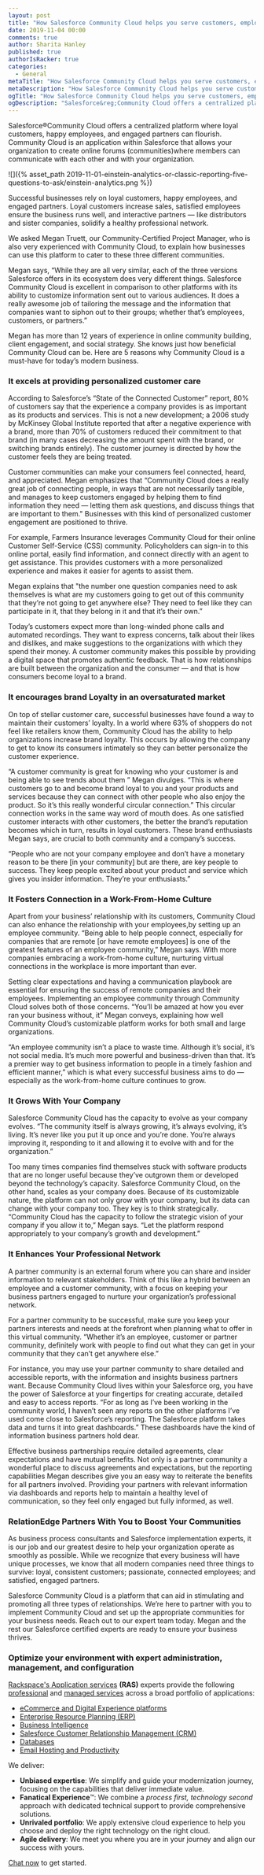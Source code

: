 ```yaml
---
layout: post
title: "How Salesforce Community Cloud helps you serve customers, employees, and partners"
date: 2019-11-04 00:00
comments: true
author: Sharita Hanley
published: true
authorIsRacker: true
categories:
  - General
metaTitle: "How Salesforce Community Cloud helps you serve customers, employees, and partners"
metaDescription: "How Salesforce Community Cloud helps you serve customers, employees, and partners."
ogTitle: "How Salesforce Community Cloud helps you serve customers, employees, and partners"
ogDescription: "Salesforce&reg;Community Cloud offers a centralized platform where loyal customers, happy employees, and engaged partners can flourish."
---
```


Salesforce&reg;Community Cloud offers a centralized platform where loyal customers, happy employees, and engaged partners can flourish. Community Cloud is an application within Salesforce that allows your organization to create online forums (communities)where members can communicate with each other and with your organization. 

<!-- more -->

![]({% asset_path 2019-11-01-einstein-analytics-or-classic-reporting-five-questions-to-ask/einstein-analytics.png %})

Successful businesses rely on loyal customers, happy employees, and engaged partners. Loyal customers increase sales, satisfied employees ensure the business runs well, and interactive partners &mdash; like distributors and sister companies, solidify a healthy professional network. 

We asked Megan Truett, our Community-Certified Project Manager, who is also very experienced with Community Cloud, to explain how businesses can use this platform to cater to these three different communities.

Megan says, “While they are all very similar, each of the three versions Salesforce offers in its ecosystem does very different things. Salesforce Community Cloud is excellent in comparison to other platforms with its ability to customize information sent out to various audiences. It does a really awesome job of tailoring the message and the information that companies want to siphon out to their groups; whether that’s employees, customers, or partners.” 

Megan has more than 12 years of experience in online community building, client engagement, and social strategy. She knows just how beneficial Community Cloud can be. Here are 5 reasons why Community Cloud is a must-have for today’s modern business. 

### It excels at providing personalized customer care

According to Salesforce’s “State of the Connected Customer” report, 80% of customers say that the experience a company provides is as important as its products and services. This is not a new development; a 2006 study by McKinsey Global Institute reported that after a negative experience with a brand, more than 70% of customers reduced their commitment to that brand (in many cases decreasing the amount spent with the brand, or switching brands entirely). The customer journey is directed by how the customer feels they are being treated.

Customer communities can make your consumers feel connected, heard, and appreciated. Megan emphasizes that “Community Cloud does a really great job of connecting people, in ways that are not necessarily tangible, and manages to keep customers engaged by helping them to find information they need &mdash; letting them ask questions, and discuss things that are important to them." Businesses with this kind of personalized customer engagement are positioned to thrive.

For example, Farmers Insurance leverages Community Cloud for their online Customer Self-Service (CSS) community. Policyholders can sign-in to this online portal, easily find information, and connect directly with an agent to get assistance. This provides customers with a more personalized experience and makes it easier for agents to assist them.

Megan explains that "the number one question companies need to ask themselves is what are my customers going to get out of this community that they’re not going to get anywhere else? They need to feel like they can participate in it, that they belong in it and that it’s their own.” 

Today’s customers expect more than long-winded phone calls and automated recordings. They want to express concerns, talk about their likes and dislikes, and make suggestions to the organizations with which they spend their money. A customer community makes this possible by providing a digital space that promotes authentic feedback. That is how relationships are built between the organization and the consumer &mdash; and that is how consumers become loyal to a brand. 

### It encourages brand Loyalty in an oversaturated market

On top of stellar customer care, successful businesses have found a way to maintain their customers’ loyalty. In a world where 63% of shoppers do not feel like retailers know them, Community Cloud has the ability to help organizations increase brand loyalty.  This occurs by allowing the company to get to know its consumers intimately so they can better personalize the customer experience. 

“A customer community is great for knowing who your customer is and being able to see trends about them ” Megan divulges. “This is where customers go to and become brand loyal to you and your products and services because they can connect with other people who also enjoy the product. So it’s this really wonderful circular connection.” This circular connection works in the same way word of mouth does. As one satisfied customer interacts with other customers, the better the brand’s reputation becomes which in turn, results in loyal customers. These brand enthusiasts Megan says, are crucial to both community and a company’s success. 

“People who are not your company employee and don’t have a monetary reason to be there [in your community] but are there, are key people to success. They keep people excited about your product and service which gives you insider information. They’re your enthusiasts.” 

### It Fosters Connection in a Work-From-Home Culture

Apart from your business’ relationship with its customers, Community Cloud can also enhance the relationship with your employees,by setting up an employee community. “Being able to help people connect, especially for companies that are remote [or have remote employees] is one of the greatest features of an employee community,” Megan says. With more companies embracing a work-from-home culture, nurturing virtual connections in the workplace is more important than ever. 

Setting clear expectations and having a communication playbook are essential for ensuring the success of remote companies and their employees. Implementing an employee community through Community Cloud solves both of those concerns. “You’ll be amazed at how you ever ran your business without, it” Megan conveys, explaining how well Community Cloud’s customizable platform works for both small and large organizations.

“An employee community isn’t a place to waste time. Although it’s social, it’s not social media. It’s much more powerful and business-driven than that. It’s a premier way to get business information to people in a timely fashion and efficient manner,” which is what every successful business aims to do — especially as the work-from-home culture continues to grow. 

### It Grows With Your Company

Salesforce Community Cloud has the capacity to evolve as your company evolves. “The community itself is always growing, it’s always evolving, it’s living. It’s never like you put it up once and you’re done. You’re always improving it, responding to it and allowing it to evolve with and for the organization.” 

Too many times companies find themselves stuck with software products that are no longer useful because they’ve outgrown them or developed beyond the technology’s capacity. Salesforce Community Cloud, on the other hand, scales as your company does. Because of its customizable nature, the platform can not only grow with your company, but its data can change with your company too. They key is to think strategically. “Community Cloud has the capacity to follow the strategic vision of your company if you allow it to,” Megan says. “Let the platform respond appropriately to your company’s growth and development.”

### It Enhances Your Professional Network 

A partner community is an external forum where you can share and insider information to relevant stakeholders. Think of this like a hybrid between an employee and a customer community, with a focus on keeping your business partners engaged to nurture your organization’s professional network.

For a partner community to be successful, make sure you keep your partners interests and needs at the forefront when planning what to offer in this virtual community. “Whether it’s an employee, customer or partner community, definitely work with people to find out what they can get in your community that they can’t get anywhere else.” 

For instance, you may use your partner community to share detailed and accessible reports, with the information and insights business partners want. Because Community Cloud lives within your Salesforce org, you have the power of Salesforce at your fingertips for creating accurate, detailed and easy to access reports. “For as long as I’ve been working in the community world, I haven’t seen any reports on the other platforms I’ve used come close to Salesforce’s reporting. The Salesforce platform takes data and turns it into great dashboards.” These dashboards have the kind of information business partners hold dear. 

Effective business partnerships require detailed agreements, clear expectations and have mutual benefits. Not only is a partner community a wonderful place to discuss agreements and expectations, but the reporting capabilities Megan describes give you an easy way to reiterate the benefits for all partners involved. Providing your partners with relevant information via dashboards and reports help to maintain a healthy level of communication, so they feel only engaged but fully informed, as well.

### RelationEdge Partners With You to Boost Your Communities

As business process consultants and Salesforce implementation experts, it is our job and our greatest desire to help your organization operate as smoothly as possible. While we recognize that every business will  have unique processes, we know that all modern companies need three things to survive: loyal, consistent customers; passionate, connected employees; and satisfied, engaged partners. 

Salesforce Community Cloud is a platform that can aid in stimulating and promoting all three types of relationships. We’re here to partner with you to implement Community Cloud and set up the appropriate communities for your business needs. Reach out to our expert team today. Megan and the rest our Salesforce certified experts are ready to ensure your business thrives.


### Optimize your environment with expert administration, management, and configuration

[Rackspace's Application services](https://www.rackspace.com/application-management/managed-services)
**(RAS)** experts provide the following [professional](https://www.rackspace.com/application-management/professional-services)
and
[managed services](https://www.rackspace.com/application-management/managed-services) across
a broad portfolio of applications:

- [eCommerce and Digital Experience platforms](https://www.rackspace.com/ecommerce-digital-experience)
- [Enterprise Resource Planning (ERP)](https://www.rackspace.com/erp)
- [Business Intelligence](https://www.rackspace.com/business-intelligence)
- [Salesforce Customer Relationship Management (CRM)](https://www.rackspace.com/salesforce-managed-services)
- [Databases](https://www.rackspace.com/dba-services)
- [Email Hosting and Productivity](https://www.rackspace.com/email-hosting)

We deliver:

- **Unbiased expertise**: We simplify and guide your modernization journey,
focusing on the capabilities that deliver immediate value.
- **Fanatical Experience**&trade;: We combine a *process first, technology second*
approach with dedicated technical support to provide comprehensive solutions.
- **Unrivaled portfolio**: We apply extensive cloud experience to help you
choose and deploy the right technology on the right cloud.
- **Agile delivery**: We meet you where you are in your journey and align
our success with yours.

[Chat now](https://www.rackspace.com/#chat) to get started.
